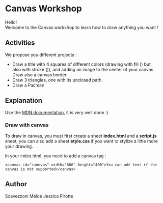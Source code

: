 # Canvas Workshop

Hello!  
Welcome to the Canvas workshop to learn how to draw anything you want !

## Activities

We propose you different projects :

- Draw a title with 4 squares of different colors (drawing with fill () but also with stroke ()), and adding an image to the center of your canvas. Draw also a canvas border.
- Draw 3 triangles, one with its unclosed path.
- Draw a Pacman

## Explanation

Use the [MDN documentation](https://developer.mozilla.org/fr/docs/Tutoriel_canvas/Formes_g%C3%A9om%C3%A9triques), it is very well done :)

### Draw with canvas

To draw in canvas, you must first create a sheet **index.html** and a **script.js** sheet, you can also add a sheet **style.css** if you want to stylize a little more your drawing.

In your index.html, you need to add a canvas tag :

```
<canvas id="canevas" width="600" height="400">You can add text if the canvas is not supported</canvas>

```

## Author

Scavezzoni Méloé
Jessica Pirotte
